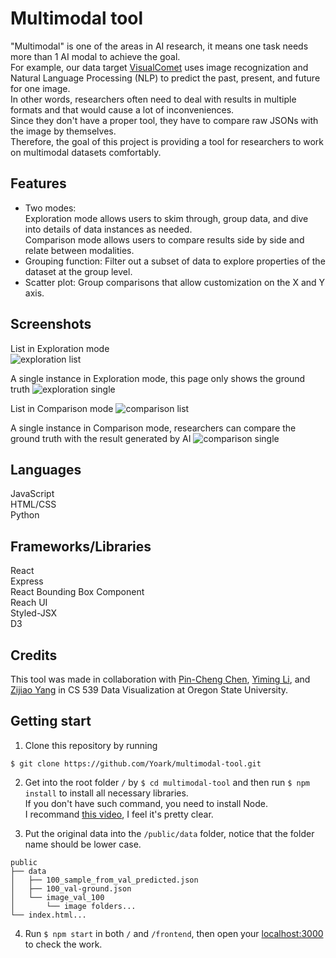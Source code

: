 # Multimodal tool
"Multimodal" is one of the areas in AI research, it means one task needs more than 1 AI modal to achieve the goal.  
For example, our data target [VisualComet](https://visualcomet.xyz/) uses image recognization and Natural Language Processing (NLP) to predict the past, present, and future for one image.  
In other words, researchers often need to deal with results in multiple formats and that would cause a lot of inconveniences.  
Since they don't have a proper tool, they have to compare raw JSONs with the image by themselves.  
Therefore, the goal of this project is providing a tool for researchers to work on multimodal datasets comfortably.  
## Features
- Two modes:  
Exploration mode allows users to skim through, group data, and dive into details of data instances as needed.  
Comparison mode allows users to compare results side by side and relate between modalities.  
- Grouping function: Filter out a subset of data to explore properties of the dataset at the group level.  
- Scatter plot: Group comparisons that allow customization on the X and Y axis.  

## Screenshots
List in Exploration mode  
![exploration list](https://i.imgur.com/HWlyZTZ.png)  

A single instance in Exploration mode, this page only shows the ground truth
![exploration single](https://i.imgur.com/zEVwI9E.png)

List in Comparison mode
![comparison list](https://i.imgur.com/lHyJDuk.png)  

A single instance in Comparison mode, researchers can compare the ground truth with the result generated by AI
![comparison single](https://i.imgur.com/AvgXp1w.png)  
## Languages
JavaScript  
HTML/CSS  
Python
## Frameworks/Libraries
React  
Express  
React Bounding Box Component  
Reach UI  
Styled-JSX  
D3  
## Credits
This tool was made in collaboration with [Pin-Cheng Chen](https://github.com/gilesabc), [Yiming Li](https://github.com/Lucas0193), and [Zijiao Yang](https://github.com/Yoark) in CS 539 Data Visualization at Oregon State University.

## Getting start
1. Clone this repository by running
```
$ git clone https://github.com/Yoark/multimodal-tool.git
```

2. Get into the root folder `/` by `$ cd multimodal-tool` and then run `$ npm install` to install all necessary libraries.  
If you don't have such command, you need to install Node.  
I recommand [this video](https://www.youtube.com/watch?v=9hb_0TZ_MVI&list=PLC3y8-rFHvwgg3vaYJgHGnModB54rxOk3&index=2), I feel it's pretty clear.  

3. Put the original data into the `/public/data` folder, notice that the folder name should be lower case.  
```
public
├── data
│   ├── 100_sample_from_val_predicted.json
│   ├── 100_val-ground.json
│   └── image_val_100
│       └── image folders...
└── index.html...
```

4. Run `$ npm start` in both `/` and `/frontend`, then open your [localhost:3000](http://localhost:3000/) to check the work.
